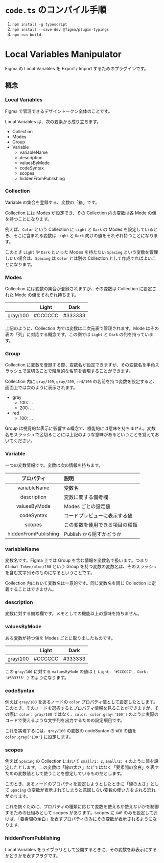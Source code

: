 # `code.ts` のコンパイル手順

1. `npm install -g typescript`
2. `npm install --save-dev @figma/plugin-typings`
3. `npm run build`

# Local Variables Manipulator

Figma の Local Variables を Export / Import するためのプラグインです。

## 概念

### Local Variables

Figma で管理できるデザイントークン全体のことです。

Local Variables は、次の要素から成り立ちます。

- Collection
- Modes
- Group
- Variable
    - variableName
    - description
    - valuesByMode
    - codeSyntax
    - scopes
    - hiddenFromPublishing

### Collection

Variable の集合を登録する、変数の「箱」です。

Collection には Modes が設定でき、その Collection 内の変数は各 Mode の値を持つことになります。

例えば、`Color` という Collection に `Light` と `Dark` の Modes を設定しているとき、そこに含まれる変数は `Light` と `Dark` 向けの値をそれぞれ持つことになります。

このとき `Light` や `Dark` といった Modes を持たない `Spacing` という変数を管理したい場合は、`Spacing` は `Color` とは別の Collection として作成すればよいことになります。

### Modes

Collection には変数の集合が登録されますが、その変数は Collection に設定された Mode の値をそれぞれ持ちます。

||Light|Dark|
|:---:|:---:|:---:|
|gray/100|#CCCCCC|#333333|

上記のように、Collection 内では変数は二次元表で管理されます。Mode はその表の「列」に対応する概念です。この例では `Light` と `Dark` の列を持っています。

### Group

Collection に変数を登録する際、変数名が設定できますが、その変数名を半角スラッシュで区切ることで階層的な名前を表現することができます。

Collection 内に `gray/100`, `gray/200`, `red/100` の名前を持つ変数を設定すると、画面上では次のように表示されます。

* gray
    * 100: ...
    * 200: ...
* red
    * 100: ...

Group は視覚的な表示に影響する概念で、機能的には意味を持ちません。変数名をスラッシュで区切ることには上記のような意味があるということを覚えておいてください。

### Variable

一つの変数情報です。変数は次の情報を持ちます。

|プロパティ|説明|
|:---:|:---|
|variableName|変数名|
|description|変数に関する備考欄|
|valuesByMode|Modes ごとの設定値|
|codeSyntax|コードプレビューに表示する値|
|scopes|この変数を使用できる項目の種類|
|hiddenFromPublishing|Publish から隠すかどうか|

### variableName

変数名です。Figma 上では Group を含む情報を変数名で扱います。つまり `Global Token/blue/100` という Group を持つ変数の変数名は、そのスラッシュを含む文字列そのものになるということです。

Collection 内において変数名は一意的です。同じ変数名を同じ Collection に定義することはできません。

### description

変数に対する備考欄です。メモとしての機能以上の意味を持ちません。

### valuesByMode

ある変数が持つ値を Modes ごとに取り出したものです。

||Light|Dark|
|:---:|:---:|:---:|
|gray/100|#CCCCCC|#333333|

この `gray/100` に対する `valuesByMode` の値は `{ Light: '#CCCCCC', Dark: '#333333' }` のようになります。

### codeSyntax

例えば `gray/100` をあるノードの `color` プロパティ値として設定したとします。このとき、そのノードを選択するとプロパティ情報を見ることができますが、その際に `color: gray/100` ではなく、`color: color.gray['100']` のように実際のコードで使えるような文字列を出力するための設定項目です。

これを実現するには、`gray/100` の変数の codeSyntax の `WEB` の値を `color.gray['100']` に設定します。

### scopes

例えば `Spacing` の Collection において `small/1: 2`, `small/2: 4` のように値を設定したとします。この変数は「線の太さ」などではなく「要素間の余白」を表すための変数値として使うことを想定しているものだとします。

このとき、あるノードのプロパティを設定しようとしたときに「線の太さ」として `Spacing` の変数が表示されてしまうと意図しない変数の使い方をされる恐れがあります。

これを防ぐために、プロパティの種類に応じて変数を使えるか使えないかを制御するための仕組みとして scopes があります。scopes に `GAP` のみを設定しておけば、「要素間の余白」を表すプロパティのみにその変数が表示されるようになります。

### hiddenFromPublishing

Local Variables をライブラリとして公開するときに、その変数を非表示にするかどうかを表すフラグです。
